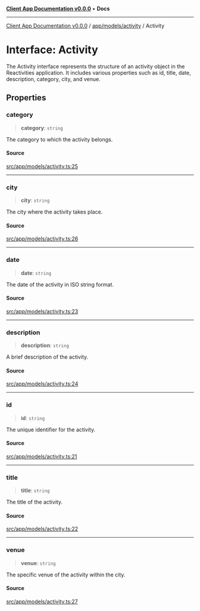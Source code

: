 [**Client App Documentation v0.0.0**](../../../../README.md) • **Docs**

***

[Client App Documentation v0.0.0](../../../../README.md) / [app/models/activity](../README.md) / Activity

# Interface: Activity

The Activity interface represents the structure of an activity object in the Reactivities application.
It includes various properties such as id, title, date, description, category, city, and venue.

## Properties

### category

> **category**: `string`

The category to which the activity belongs.

#### Source

[src/app/models/activity.ts:25](https://github.com/jimmykurian/Reactivities/blob/3f805628d10ff0a50931fec09e965ef4a2576e55/client-app/src/app/models/activity.ts#L25)

***

### city

> **city**: `string`

The city where the activity takes place.

#### Source

[src/app/models/activity.ts:26](https://github.com/jimmykurian/Reactivities/blob/3f805628d10ff0a50931fec09e965ef4a2576e55/client-app/src/app/models/activity.ts#L26)

***

### date

> **date**: `string`

The date of the activity in ISO string format.

#### Source

[src/app/models/activity.ts:23](https://github.com/jimmykurian/Reactivities/blob/3f805628d10ff0a50931fec09e965ef4a2576e55/client-app/src/app/models/activity.ts#L23)

***

### description

> **description**: `string`

A brief description of the activity.

#### Source

[src/app/models/activity.ts:24](https://github.com/jimmykurian/Reactivities/blob/3f805628d10ff0a50931fec09e965ef4a2576e55/client-app/src/app/models/activity.ts#L24)

***

### id

> **id**: `string`

The unique identifier for the activity.

#### Source

[src/app/models/activity.ts:21](https://github.com/jimmykurian/Reactivities/blob/3f805628d10ff0a50931fec09e965ef4a2576e55/client-app/src/app/models/activity.ts#L21)

***

### title

> **title**: `string`

The title of the activity.

#### Source

[src/app/models/activity.ts:22](https://github.com/jimmykurian/Reactivities/blob/3f805628d10ff0a50931fec09e965ef4a2576e55/client-app/src/app/models/activity.ts#L22)

***

### venue

> **venue**: `string`

The specific venue of the activity within the city.

#### Source

[src/app/models/activity.ts:27](https://github.com/jimmykurian/Reactivities/blob/3f805628d10ff0a50931fec09e965ef4a2576e55/client-app/src/app/models/activity.ts#L27)
